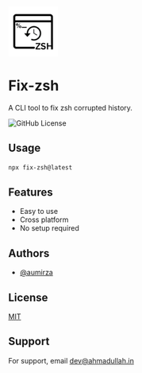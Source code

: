 <img src="images/fix-zsh-logo.png" alt="fix-zsh" height="100" width="100"/>

# Fix-zsh

A CLI tool to fix zsh corrupted history.

![GitHub License](https://img.shields.io/github/license/aumirza/fix-zsh)

## Usage

```bash
npx fix-zsh@latest
```

## Features

- Easy to use
- Cross platform
- No setup required

## Authors

- [@aumirza](https://www.github.com/aumirza)

## License

[MIT](https://choosealicense.com/licenses/mit/)

## Support

For support, email dev@ahmadullah.in
